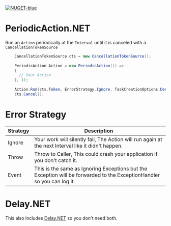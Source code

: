 [![NUGET-blue](https://user-images.githubusercontent.com/54571583/218278582-ded4b3ca-012f-4a81-bc9d-00f35410bc37.png)](https://www.nuget.org/packages/PeriodicAction.NET/)

# PeriodicAction.NET

Run an `Action` periodically at the `Interval` until it is canceled with a `CancellationTokenSource`


```cs
    CancellationTokenSource cts = new CancellationTokenSource();
    
    PeriodicAction Action = new PeriodicAction(() =>
    {
      // Your Action
    }, 1);
        
    Action.Run(cts.Token, ErrorStrategy.Ignore, TaskCreationOptions.DenyChildAttach);
    cts.Cancel();
```

# Error Strategy

| Strategy | Description |
|----|----|
| Ignore | Your work will silently fail, The Action will run again at the next Interval like it didn't happen.|
| Throw| Throw to Caller, This could crash your application if you don't catch it.|
| Event| This is the same as Ignoring Exceptions but the Exception will be forwarded to the ExceptionHandler so you can log it.


# Delay.NET

This also includes [Delay.NET](https://github.com/HypsyNZ/Delay.NET) so you don't need both.
